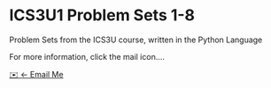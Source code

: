 # ICS3U1 Problem Sets 1-8

Problem Sets from the ICS3U course, written in the Python Language


For more information, click the mail icon....


[✉️ ← Email Me](mailto:1nayalashm@gmail.com)
